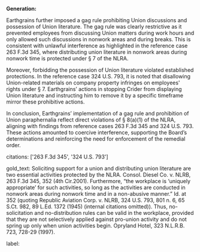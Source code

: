 **Generation:**

Earthgrains further imposed a gag rule prohibiting Union discussions and possession of Union literature. The gag rule was clearly restrictive as it prevented employees from discussing Union matters during work hours and only allowed such discussions in nonwork areas and during breaks. This is consistent with unlawful interference as highlighted in the reference case 263 F.3d 345, where distributing union literature in nonwork areas during nonwork time is protected under § 7 of the NLRA.

Moreover, forbidding the possession of Union literature violated established protections. In the reference case 324 U.S. 793, it is noted that disallowing Union-related materials on company property infringes on employees' rights under § 7. Earthgrains’ actions in stopping Crider from displaying Union literature and instructing him to remove it by a specific timeframe mirror these prohibitive actions.

In conclusion, Earthgrains’ implementation of a gag rule and prohibition of Union paraphernalia reflect direct violations of § 8(a)(1) of the NLRA, aligning with findings from reference cases 263 F.3d 345 and 324 U.S. 793. These actions amounted to coercive interference, supporting the Board’s determinations and reinforcing the need for enforcement of the remedial order.

citations: ['263 F.3d 345', '324 U.S. 793']

gold_text: Soliciting support for a union and distributing union literature are two essential activities protected by the NLRA. Consol. Diesel Co. v. NLRB, 263 F.3d 345, 352 (4th Cir.2001). Furthermore, “the workplace is ‘uniquely appropriate’ for such activities, so long as the activities are conducted in nonwork areas during nonwork time and in a non-abusive manner.” Id. at 352 (quoting Republic Aviation Corp. v. NLRB, 324 U.S. 793, 801 n. 6, 65 S.Ct. 982, 89 L.Ed. 1372 (1945) (internal citations omitted)). Thus, no-solicitation and no-distribution rules can be valid in the workplace, provided that they are not selectively applied against pro-union activity and do not spring up only when union activities begin. Opryland Hotel, 323 N.L.R.B. 723, 728-29 (1997).

label: 